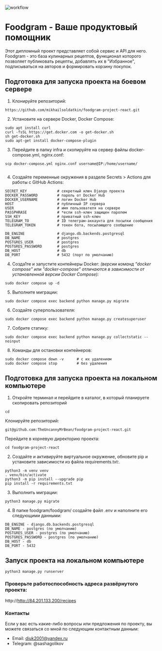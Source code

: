 ![workflow](https://github.com/theuncannymrbean/foodgram-project-react/actions/workflows/main.yml/badge.svg)
# Foodgram - Ваше продуктовый помощник
Этот дипломный проект представляет собой сервис и API для него. Foodgram - это база кулинарных рецептов, функционал которого позволяет публиковать рецепты, добавлять их в "Избранное", подписываться на авторов и формировать корзину покупок. 

## Подготовка для запуска проекта на боевом сервере
1. Клонируйте репозиторий:
```
https://github.com/mikhailsoldatkin/foodgram-project-react.git
```
2. Установите на сервере Docker, Docker Compose:

```
sudo apt install curl                                   
curl -fsSL https://get.docker.com -o get-docker.sh     
sh get-docker.sh                                       
sudo apt-get install docker-compose-plugin              
```
3. Перейдите в папку infra и скопируйте на сервер файлы docker-compose.yml, nginx.conf:

```
scp docker-compose.yml nginx.conf username@IP:/home/username/   
                                                                
```
4. Создайте переменные окружения в разделе Secrets > Actions для работы с GitHub Actions:
```
SECRET_KEY              # секретный ключ Django проекта
DOCKER_PASSWORD         # пароль от Docker Hub
DOCKER_USERNAME         # логин Docker Hub
HOST                    # публичный IP сервера
USER                    # имя пользователя на сервере
PASSPHRASE              # *если ssh-ключ защищен паролем
SSH_KEY                 # приватный ssh-ключ
TELEGRAM_TO             # ID телеграм-аккаунта для посылки сообщения
TELEGRAM_TOKEN          # токен бота, посылающего сообщение

DB_ENGINE               # django.db.backends.postgresql
DB_NAME                 # postgres
POSTGRES_USER           # postgres
POSTGRES_PASSWORD       # postgres
DB_HOST                 # db
DB_PORT                 # 5432 (порт по умолчанию)
```
4. Созда1те и запустите контейнеры Docker:
*(версии команд "docker compose" или "docker-compose" отличаются в зависимости от установленной версии Docker Compose):*
```
sudo docker compose up -d
```

5. Выполните миграции:
```
sudo docker compose exec backend python manage.py migrate
```

6. Создайте суперпользователя:
```
sudo docker compose exec backend python manage.py createsuperuser
```

7. Собрите статику:
```
sudo docker compose exec backend python manage.py collectstatic --noinput
```

8. Команды для остановки контейнеров:
```
sudo docker compose down -v      # с их удалением
sudo docker compose stop         # без удаления
```

## Подготовка для запуска проекта на локальном компьютере
1. Откройте терминал и перейдите в каталог, в который планируете скопировать репозиторий
```
cd 
```
Клонируйте репозиторий:
```
git@github.com:TheUncannyMrBean/foodgram-project-react.git
```
Перейдите в корневую директорию проекта:
```
cd foodgram-project-react

```
2. Создайте и активируйте виртуальное окружение, обновите pip и установите зависимости из файла requirements.txt:.
```
python3 -m venv venv
. venv/bin/activate
python3 -m pip install --upgrade pip
pip install -r requirements.txt
```
3. Выполнить миграции:

```
python3 manage.py migrate
```
4. В папке foodgram/foodgram/ создайте файл .env и наполните его следующими данными:

```
DB_ENGINE - django.db.backends.postgresql
DB_NAME - postgres (по умолчанию)
POSTGRES_USER - postgres (по умолчанию)
POSTGRES_PASSWORD - postgres (по умолчанию)
DB_HOST - db
DB_PORT - 5432
```
## Запуск проекта на локальном компьютере

```
python3 manage.py runserver
```
### Проверьте работоспособность адреса развёрнутого проекта:
http://http://84.201.133.200/recipes

### Контакты
Если у вас есть какие-либо вопросы или предложения по проекту, вы можете связаться со мной по следующим контактным данным:

- Email: diuk2001@yandex.ru
- Telegram: @sashagolikov
